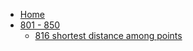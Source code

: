 - [Home](/)
- [801 - 850](/801-850/)
  - [816 shortest distance among points](/801-850/816-shortest-distance-among-points.md)
